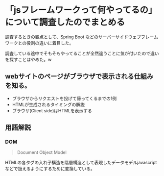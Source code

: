 # 「jsフレームワークって何やってるの」について調査したのでまとめる

調査するときの観点として、Spring Boot などのサーバーサイドウェブフレームワークとの役割の違いに着目した。

調査している途中でそもそもやってることが全然違うことに気が付いたので違いを探すことはやめた。w

## webサイトのページがブラウザで表示される仕組みを知る。

- ブラウザからリクエストを投げて帰ってくるまでの1例
- HTMLが生成されるタイミングの解説
- ブラウザ(Client side)はHTMLを表示する

## 用語解説
### DOM

> Document Object Model

HTMLの各タグの入れ子構造を階層構造として表現したデータモデルjavascriptなどで扱えるようにするために変換している。



